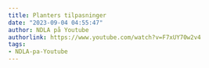 ```yaml
---
title: Planters tilpasninger
date: "2023-09-04 04:55:47"
author: NDLA på Youtube
authorlink: https://www.youtube.com/watch?v=F7xUY70w2v4
tags:
- NDLA-pa-Youtube
---
```

